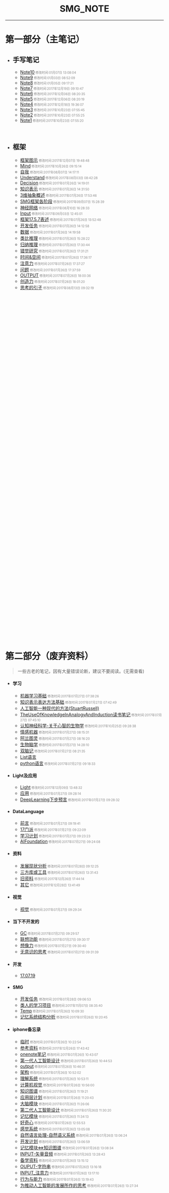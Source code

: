 #  <center>SMG_NOTE</center>

***

# 第一部分（主笔记）

- ## 手写笔记

  - [Note10](手写笔记/Note10.md)<font size="1" color="#888888"> 修改时间:01月07日 13:08:04</font>
  - [Note9](手写笔记/Note9.md)<font size="1" color="#888888"> 修改时间:01月03日 08:52:09</font>
  - [Note8](手写笔记/Note8.md)<font size="1" color="#888888"> 修改时间:01月05日 09:17:21</font>
  - [Note7](手写笔记/Note7.md)<font size="1" color="#888888"> 修改时间:2017年12月19日 09:10:47</font>
  - [Note6](手写笔记/Note6.md)<font size="1" color="#888888"> 修改时间:2017年12月06日 08:20:35</font>
  - [Note5](手写笔记/Note5.md)<font size="1" color="#888888"> 修改时间:2017年12月06日 08:20:19</font>
  - [Note4](手写笔记/Note4.md)<font size="1" color="#888888"> 修改时间:2017年12月18日 19:36:07</font>
  - [Note3](手写笔记/Note3.md)<font size="1" color="#888888"> 修改时间:2017年10月23日 07:55:45</font>
  - [Note2](手写笔记/Note2.md)<font size="1" color="#888888"> 修改时间:2017年10月23日 07:55:25</font>
  - [Note1](手写笔记/Note1.md)<font size="1" color="#888888"> 修改时间:2017年10月23日 07:55:20</font>

  ​

- ## 框架

  * [框架图示](框架/框架图示.md)<font size="1" color="#888888"> 修改时间:2017年12月07日 19:48:48</font>
  * [Mind](框架/Mind.md)<font size="1" color="#888888"> 修改时间:2017年10月26日 09:15:14</font>
  * [自我](框架/自我.md)<font size="1" color="#888888"> 修改时间:2017年08月07日 14:17:11</font>
  * [Understand](框架/Understand.md)<font size="1" color="#888888"> 修改时间:2017年08月03日 08:42:28</font>
  * [Decision](框架/Decision.md)<font size="1" color="#888888"> 修改时间:2017年07月26日 14:19:01</font>
  * [知识表示](框架/知识表示.md)<font size="1" color="#888888"> 修改时间:2017年07月26日 14:31:50</font>
  * [3维抽象概述](框架/3维抽象概述.md)<font size="1" color="#888888"> 修改时间:2017年07月26日 17:53:46</font>
  * [SMG框架各阶段](框架/SMG框架各阶段.md)<font size="1" color="#888888"> 修改时间:2017年09月07日 15:28:39</font>
  * [神经网络](框架/神经网络.md)<font size="1" color="#888888"> 修改时间:2017年08月10日 16:28:33</font>
  * [Input](框架/Input.md)<font size="1" color="#888888"> 修改时间:2017年09月03日 12:45:01</font>
  * [框架17.5.7表述](框架/框架17.5.7表述.md)<font size="1" color="#888888"> 修改时间:2017年07月26日 13:52:48</font>
  * [开发任务](框架/开发任务.md)<font size="1" color="#888888"> 修改时间:2017年07月26日 14:12:58</font>
  * [数据](框架/数据.md)<font size="1" color="#888888"> 修改时间:2017年07月26日 14:19:58</font>
  * [类比推理](框架/类比推理.md)<font size="1" color="#888888"> 修改时间:2017年07月26日 15:28:22</font>
  * [归纳推理](框架/归纳推理.md)<font size="1" color="#888888"> 修改时间:2017年07月26日 17:30:44</font>
  * [错觉研究](框架/错觉研究.md)<font size="1" color="#888888"> 修改时间:2017年07月26日 17:31:21</font>
  * [时间&空间](框架/时间&空间.md)<font size="1" color="#888888"> 修改时间:2017年07月26日 17:36:17</font>
  * [注意力](框架/注意力.md)<font size="1" color="#888888"> 修改时间:2017年07月26日 17:37:27</font>
  * [问题](框架/问题.md)<font size="1" color="#888888"> 修改时间:2017年07月26日 17:37:59</font>
  * [OUTPUT](框架/OUTPUT.md)<font size="1" color="#888888"> 修改时间:2017年07月26日 18:00:36</font>
  * [创造力](框架/创造力.md)<font size="1" color="#888888"> 修改时间:2017年07月26日 18:01:20</font>
  * [思考的引子](框架/思考的引子.md)<font size="1" color="#888888"> 修改时间:2017年08月13日 09:32:19</font>





































  ​
<br><br><br><br><br><br><br><br><br><br><br><br><br><br><br><br>
<br><br><br><br><br><br><br><br><br><br><br><br><br><br><br><br>
<br><br><br><br><br><br><br><br><br><br><br><br><br><br><br><br>
<br><br><br><br><br><br><br><br><br><br><br><br><br><br><br><br>







































# 第二部分（废弃资料）

> 一些古老的笔记，因有大量错误论断，建议不要阅读。(无需查看)

- #### 学习

  * [机器学习基础](学习/机器学习基础.md)<font size="1" color="#888888"> 修改时间:2017年07月27日 07:38:26</font>
  * [知识表示表达方法基础](学习/知识表示表达方法基础.md)<font size="1" color="#888888"> 修改时间:2017年07月27日 07:42:49</font>
  * [人工智能一种现代的方法(StuartRussell)](学习/人工智能一种现代的方法(StuartRussell).md)
  * [TheUseOfKnowledgeInAnalogyAndInduction读书笔记](学习/TheUseOfKnowledgeInAnalogyAndInduction读书笔记.md)<font size="1" color="#888888"> 修改时间:2017年07月27日 07:45:10</font>
  * [认知神经科学-关于心智的生物学](学习/认知神经科学-关于心智的生物学.md)<font size="1" color="#888888"> 修改时间:2017年10月25日 09:28:38</font>
  * [情感机器](学习/情感机器.md)<font size="1" color="#888888"> 修改时间:2017年07月27日 08:15:31</font>
  * [阿兰图灵](学习/阿兰图灵.md)<font size="1" color="#888888"> 修改时间:2017年07月27日 08:16:20</font>
  * [生物脑学](学习/生物脑学.md)<font size="1" color="#888888"> 修改时间:2017年07月27日 14:28:10</font>
  * [双脑记](学习/双脑记.md)<font size="1" color="#888888"> 修改时间:2017年07月27日 08:21:35</font>
  * [List语言](学习/List语言.md)
  * [python语言](学习/python语言.md)<font size="1" color="#888888"> 修改时间:2017年07月27日 09:18:33</font>

- #### Light及应用

  * [Light](Light及应用/Light.md)<font size="1" color="#888888"> 修改时间:2017年12月09日 13:48:32</font>
  * [应用](Light及应用/应用.md)<font size="1" color="#888888"> 修改时间:2017年07月27日 09:28:14</font>
  * [DeepLearning下步预言](Light及应用/DeepLearning下步预言.md)<font size="1" color="#888888"> 修改时间:2017年07月27日 09:28:32</font>

- #### DataLanguage

  * [前言](DataLanguage/前言.md)<font size="1" color="#888888"> 修改时间:2017年07月27日 09:19:41</font>
  * [17门派](DataLanguage/17门派.md)<font size="1" color="#888888"> 修改时间:2017年07月27日 09:22:09</font>
  * [学习计划](DataLanguage/学习计划.md)<font size="1" color="#888888"> 修改时间:2017年07月27日 09:23:23</font>
  * [AIFoundation](DataLanguage/AIFoundation.md)<font size="1" color="#888888"> 修改时间:2017年07月27日 09:24:08</font>

- #### 资料

  * [发展现状分析](资料/发展现状分析.md)<font size="1" color="#888888"> 修改时间:2017年07月28日 09:12:25</font>
  * [三方库或工具](资料/三方库或工具.md)<font size="1" color="#888888"> 修改时间:2017年07月26日 13:31:43</font>
  * [旧资料](资料/旧资料.md)<font size="1" color="#888888"> 修改时间:2017年12月26日 17:44:14</font>
  * [其它](资料/其它.md)<font size="1" color="#888888"> 修改时间:2017年12月28日 13:41:49</font>

- #### 视觉

  * [视觉](视觉/视觉.md)<font size="1" color="#888888"> 修改时间:2017年07月27日 09:29:34</font>

- #### 当下不开发的

  * [GC](当下不开发的/GC.md)<font size="1" color="#888888"> 修改时间:2017年07月27日 09:29:57</font>
  * [联想功能](当下不开发的/联想功能.md)<font size="1" color="#888888"> 修改时间:2017年07月27日 09:30:17</font>
  * [想像力](当下不开发的/想像力.md)<font size="1" color="#888888"> 修改时间:2017年07月27日 09:30:40</font>
  * [无意识的思考](当下不开发的/无意识的思考.md)<font size="1" color="#888888"> 修改时间:2017年07月27日 09:31:39</font>

- #### 开发

  * [17.07.19](开发/17.07.19.md)

- #### SMG

  * [开发任务](SMG/开发任务.md) <font size="1" color="#888888"> 修改时间:2017年07月28日 09:06:53</font>
  * [类人的学习项目](SMG/类人的学习项目.md)<font size="1" color="#888888"> 修改时间:2017年11月07日 08:35:40</font>
  * [Temp](SMG/Temp.md)<font size="1" color="#888888"> 修改时间:2017年07月26日 10:09:30</font>
  * [记忆系统结构分析](SMG/记忆系统结构分析.md)<font size="1" color="#888888"> 修改时间:2017年07月26日 10:20:45</font>

- #### iphone备忘录

  * [临时](iphone备忘录/临时.md)<font size="1" color="#888888"> 修改时间:2017年07月26日 10:22:54</font>
  * [参考资料](iphone备忘录/参考资料.md)<font size="1" color="#888888"> 修改时间:2017年12月26日 17:43:42</font>
  * [onenote笔记](iphone备忘录/onenote笔记.md)<font size="1" color="#888888"> 修改时间:2017年07月26日 10:43:07</font>
  * [第一代人工智能设计](iphone备忘录/第一代人工智能设计.md)<font size="1" color="#888888"> 修改时间:2017年07月26日 10:44:53</font>
  * [output](iphone备忘录/output.md)<font size="1" color="#888888"> 修改时间:2017年07月26日 10:46:31</font>
  * [架构](iphone备忘录/架构.md)<font size="1" color="#888888"> 修改时间:2017年07月26日 10:52:02</font>
  * [理解系统](iphone备忘录/理解系统.md)<font size="1" color="#888888"> 修改时间:2017年07月26日 10:53:11</font>
  * [计算机视觉](iphone备忘录/计算机视觉.md)<font size="1" color="#888888"> 修改时间:2017年07月26日 10:56:00</font>
  * [知识图谱](iphone备忘录/知识图谱.md)<font size="1" color="#888888"> 修改时间:2017年07月26日 11:19:21</font>
  * [应用层计划](iphone备忘录/应用层计划.md)<font size="1" color="#888888"> 修改时间:2017年07月26日 11:20:43</font>
  * [大脑模块](iphone备忘录/大脑模块.md)<font size="1" color="#888888"> 修改时间:2017年07月26日 11:26:06</font>
  * [第二代人工智能设计](iphone备忘录/第二代人工智能设计.md)<font size="1" color="#888888"> 修改时间:2017年07月26日 11:30:20</font>
  * [记忆模块](iphone备忘录/记忆模块.md)<font size="1" color="#888888"> 修改时间:2017年07月26日 11:34:13</font>
  * [好奇心](iphone备忘录/好奇心.md)<font size="1" color="#888888"> 修改时间:2017年07月26日 12:55:53</font>
  * [感觉系统](iphone备忘录/感觉系统.md)<font size="1" color="#888888"> 修改时间:2017年07月26日 13:05:08</font>
  * [自然语言处理-自然语义系统](iphone备忘录/自然语言处理-自然语义系统.md)<font size="1" color="#888888"> 修改时间:2017年07月26日 13:06:24</font>
  * [开发计划](iphone备忘录/开发计划.md)<font size="1" color="#888888"> 修改时间:2017年07月26日 13:06:59</font>
  * [记忆模块<=>知识图谱](iphone备忘录/记忆模块<=>知识图谱.md)<font size="1" color="#888888"> 修改时间:2017年07月26日 13:08:34</font>
  * [INPUT-矢量音频](iphone备忘录/INPUT-矢量音频.md)<font size="1" color="#888888"> 修改时间:2017年07月26日 13:28:43</font>
  * [备学资料](iphone备忘录/备学资料.md)<font size="1" color="#888888"> 修改时间:2017年07月26日 13:15:12</font>
  * [OUPUT-字符串](iphone备忘录/OUPUT-字符串.md)<font size="1" color="#888888"> 修改时间:2017年07月26日 13:16:18</font>
  * [INPUT_注意力](iphone备忘录/INPUT_注意力.md)<font size="1" color="#888888"> 修改时间:2017年07月26日 13:17:10</font>
  * [行为与能力](iphone备忘录/行为与能力.md)<font size="1" color="#888888"> 修改时间:2017年07月26日 13:19:43</font>
  * [为推动人工智能的发展所作的思考](iphone备忘录/为推动人工智能的发展所作的思考.md)<font size="1" color="#888888"> 修改时间:2017年07月26日 13:27:34</font>




















